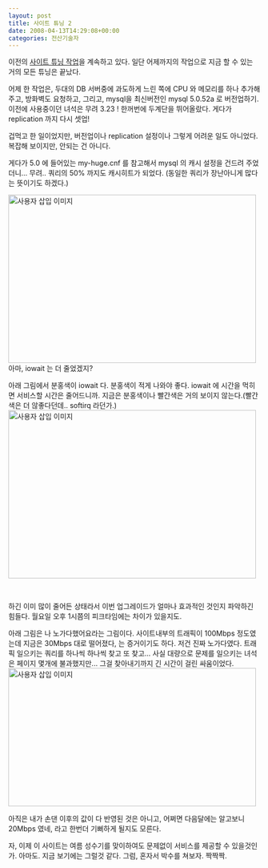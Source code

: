 ```yaml
---
layout: post
title: 사이트 튜닝 2
date: 2008-04-13T14:29:08+00:00
categories: 전산기술자
---
```

이전의 <a href="http://jinto.pe.kr/764" target="_blank">사이트 튜닝 작업</a>을 계속하고 있다. 일단 어제까지의 작업으로 지금 할 수 있는 거의 모든 튜닝은 끝났다.

어제 한 작업은, 두대의 DB 서버중에 과도하게 느린 쪽에 CPU 와 메모리를 하나 추가해주고, 방화벽도 요청하고, 그리고, mysql을 최신버전인 mysql 5.0.52a 로 버전업하기. 이전에 사용중이던 녀석은 무려 3.23 ! 한꺼번에 두계단을 뛰어올랐다. 게다가 replication 까지 다시 셋업!

겁먹고 한 일이었지만, 버전업이나 replication 설정이나 그렇게 어려운 일도 아니었다. 복잡해 보이지만, 안되는 건 아니다.

게다가 5.0 에 들어있는 my-huge.cnf 를 참고해서 mysql 의 캐시 설정을 건드려 주었더니... 무려.. 쿼리의 50% 까지도 캐시히트가 되었다. (동일한 쿼리가 장난아니게 많다는 뜻이기도 하겠다.)

<img class="aligncenter" alt="사용자 삽입 이미지" src="http://jinto.pe.kr/wp-content/uploads/1/hk10.JPG" width="495" height="336" />
아마, iowait 는 더 줄었겠지?

아래 그림에서 분홍색이 iowait 다. 분홍색이 적게 나와야 좋다. iowait 에 시간을 먹히면 서비스할 시간은 줄어드니까. 지금은 분홍색이나 빨간색은 거의 보이지 않는다.(빨간색은 더 않좋다던데.. softirq 라던가.)
<img class="aligncenter" alt="사용자 삽입 이미지" src="http://jinto.pe.kr/wp-content/uploads/1/jk11.JPG" width="495" height="336" />

&nbsp;

하긴 이미 많이 줄어든 상태라서 이번 업그레이드가 얼마나 효과적인 것인지 파악하긴 힘들다. 월요일 오후 1시쯤의 피크타임에는 차이가 있을지도.

아래 그림은 나 노가다했어요라는 그림이다. 사이트내부의 트래픽이 100Mbps 정도였는데 지금은 30Mbps 대로 떨어졌다, 는 증거이기도 하다. 저건 진짜 노가다였다. 트래픽 일으키는 쿼리를 하나씩 하나씩 찾고 또 찾고... 사실 대량으로 문제를 일으키는 녀석은 페이지 몇개에 불과했지만... 그걸 찾아내기까지 긴 시간이 걸린 싸움이었다.
<img class="aligncenter" alt="사용자 삽입 이미지" src="http://jinto.pe.kr/wp-content/uploads/1/hk11.JPG" width="495" height="276" />

아직은 내가 손댄 이후의 값이 다 반영된 것은 아니고, 어쩌면 다음달에는 알고보니 20Mbps 였네, 라고 한번더 기뻐하게 될지도 모른다.

자, 이제 이 사이트는 여름 성수기를 맞이하여도 문제없이 서비스를 제공할 수 있을것인가. 아마도. 지금 보기에는 그럴것 같다. 그럼, 혼자서 박수를 쳐보자. 짝짝짝.
